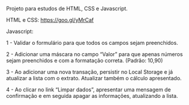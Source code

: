 Projeto para estudos de HTML, CSS e Javascript.

HTML e CSS:
https://goo.gl/yMrCaf


Javascript:

1 - Validar o formulário para que todos os campos sejam preenchidos.

2 - Adicionar uma máscara no campo “Valor” para que apenas números sejam preenchidos e com a formatação correta. (Padrão: 10,90)

3 - Ao adicionar uma nova transação, persistir no Local Storage e já atualizar a lista com o extrato. Atualizar também o cálculo apresentado.

4 - Ao clicar no link “Limpar dados”, apresentar uma mensagem de confirmação e em seguida apagar as informações, atualizando a lista.

